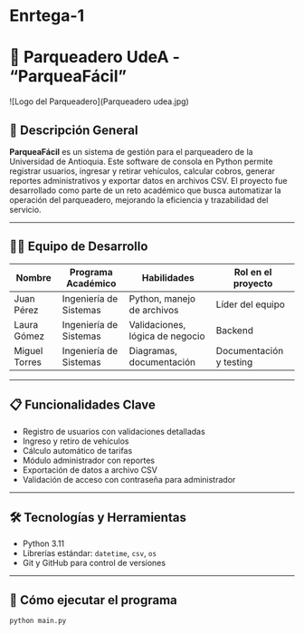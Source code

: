# Enrtega-1
# 🚗 Parqueadero UdeA - “ParqueaFácil”

![Logo del Parqueadero](Parqueadero udea.jpg)

## 📌 Descripción General

**ParqueaFácil** es un sistema de gestión para el parqueadero de la Universidad de Antioquia. Este software de consola en Python permite registrar usuarios, ingresar y retirar vehículos, calcular cobros, generar reportes administrativos y exportar datos en archivos CSV. El proyecto fue desarrollado como parte de un reto académico que busca automatizar la operación del parqueadero, mejorando la eficiencia y trazabilidad del servicio.

---

## 👨‍💻 Equipo de Desarrollo

| Nombre | Programa Académico | Habilidades | Rol en el proyecto |
|--------|---------------------|-------------|---------------------|
| Juan Pérez | Ingeniería de Sistemas | Python, manejo de archivos | Líder del equipo |
| Laura Gómez | Ingeniería de Sistemas | Validaciones, lógica de negocio | Backend |
| Miguel Torres | Ingeniería de Sistemas | Diagramas, documentación | Documentación y testing |

---

## 📋 Funcionalidades Clave

- Registro de usuarios con validaciones detalladas
- Ingreso y retiro de vehículos
- Cálculo automático de tarifas
- Módulo administrador con reportes
- Exportación de datos a archivo CSV
- Validación de acceso con contraseña para administrador

---

## 🛠 Tecnologías y Herramientas

- Python 3.11
- Librerías estándar: `datetime`, `csv`, `os`
- Git y GitHub para control de versiones

---

## 🧾 Cómo ejecutar el programa

```bash
python main.py
